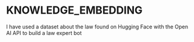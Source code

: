 # KNOWLEDGE_EMBEDDING
I have used a dataset about the law found on Hugging Face with the Open AI API to build a law expert bot

